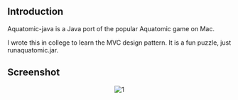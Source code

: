 Introduction
------------

Aquatomic-java is a Java port of the popular Aquatomic game on Mac. 

I wrote this in college to learn the MVC design pattern. It is a fun puzzle, just runaquatomic.jar. 

Screenshot
----------

<center>
<img src="://github.com/xuy/aquatomic-java/raw/master/aqua.png" alt="1">
</center>
